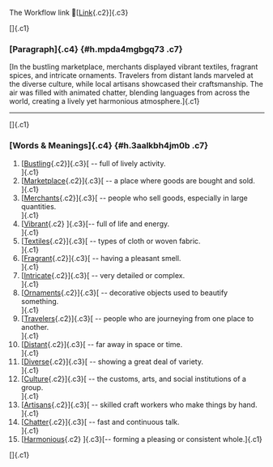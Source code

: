 The Workflow link
👏[[Link](https://www.google.com/url?q=http://www.google.com&sa=D&source=editors&ust=1759768861859282&usg=AOvVaw1E3ucIq45TF-XSvzgQbwCx){.c2}]{.c3}

[]{.c1}

### [Paragraph]{.c4} {#h.mpda4mgbgq73 .c7}

[In the bustling marketplace, merchants displayed vibrant textiles,
fragrant spices, and intricate ornaments. Travelers from distant lands
marveled at the diverse culture, while local artisans showcased their
craftsmanship. The air was filled with animated chatter, blending
languages from across the world, creating a lively yet harmonious
atmosphere.]{.c1}

------------------------------------------------------------------------

[]{.c1}

### [Words & Meanings]{.c4} {#h.3aalkbh4jm0b .c7}

1.  [[Bustling](https://www.google.com/url?q=http://www.google.com&sa=D&source=editors&ust=1759768861859946&usg=AOvVaw27CpqRbra9wSazvK7PYAxm){.c2}]{.c3}[ --
    full of lively activity.\
    ]{.c1}
2.  [[Marketplace](https://www.google.com/url?q=http://www.google.com&sa=D&source=editors&ust=1759768861860082&usg=AOvVaw1ADKgkSGNmDEdmDPskTywx){.c2}]{.c3}[ --
    a place where goods are bought and sold.\
    ]{.c1}
3.  [[Merchants](https://www.google.com/url?q=http://www.google.com&sa=D&source=editors&ust=1759768861860224&usg=AOvVaw3AV1dDbCKsRk3oVnZQiQ6B){.c2}]{.c3}[ --
    people who sell goods, especially in large quantities.\
    ]{.c1}
4.  [[Vibrant](https://www.google.com/url?q=http://www.google.com&sa=D&source=editors&ust=1759768861860365&usg=AOvVaw0Ba6Vk8Tzr0tv4tvw_iAXW){.c2}
    ]{.c3}[-- full of life and energy.\
    ]{.c1}
5.  [[Textiles](https://www.google.com/url?q=http://www.google.com&sa=D&source=editors&ust=1759768861860480&usg=AOvVaw2u8pD0yvJ_aLlIGD5B8mkj){.c2}]{.c3}[ --
    types of cloth or woven fabric.\
    ]{.c1}
6.  [[Fragrant](https://www.google.com/url?q=http://www.google.com&sa=D&source=editors&ust=1759768861860593&usg=AOvVaw1Baa2IqknLxX2nd03ASmbS){.c2}]{.c3}[ --
    having a pleasant smell.\
    ]{.c1}
7.  [[Intricate](https://www.google.com/url?q=http://www.google.com&sa=D&source=editors&ust=1759768861860700&usg=AOvVaw0SCDUIfStYifobGQjIJq08){.c2}]{.c3}[ --
    very detailed or complex.\
    ]{.c1}
8.  [[Ornaments](https://www.google.com/url?q=http://www.google.com&sa=D&source=editors&ust=1759768861860805&usg=AOvVaw2OB5ULlchfin3TcWj5LwfF){.c2}]{.c3}[ --
    decorative objects used to beautify something.\
    ]{.c1}
9.  [[Travelers](https://www.google.com/url?q=http://www.google.com&sa=D&source=editors&ust=1759768861860929&usg=AOvVaw1rJcpdTXwCEyOmheSwDm2L){.c2}]{.c3}[ --
    people who are journeying from one place to another.\
    ]{.c1}
10. [[Distant](https://www.google.com/url?q=http://www.google.com&sa=D&source=editors&ust=1759768861861059&usg=AOvVaw3uZFKTzZmDcNWdXrTc6l-g){.c2}]{.c3}[ --
    far away in space or time.\
    ]{.c1}
11. [[Diverse](https://www.google.com/url?q=http://www.google.com&sa=D&source=editors&ust=1759768861861168&usg=AOvVaw3GgYN_maVTFtg43XADBZDw){.c2}]{.c3}[ --
    showing a great deal of variety.\
    ]{.c1}
12. [[Culture](https://www.google.com/url?q=http://www.google.com&sa=D&source=editors&ust=1759768861861279&usg=AOvVaw0VHoL1vbQ29jxronxr8EFY){.c2}]{.c3}[ --
    the customs, arts, and social institutions of a group.\
    ]{.c1}
13. [[Artisans](https://www.google.com/url?q=http://www.google.com&sa=D&source=editors&ust=1759768861861409&usg=AOvVaw2eOFVxgtb_t14TUW2-vCBk){.c2}]{.c3}[ --
    skilled craft workers who make things by hand.\
    ]{.c1}
14. [[Chatter](https://www.google.com/url?q=http://www.google.com&sa=D&source=editors&ust=1759768861861534&usg=AOvVaw1-P0iOdksFlfPWemUuhJGy){.c2}]{.c3}[ --
    fast and continuous talk.\
    ]{.c1}
15. [[Harmonious](https://www.google.com/url?q=http://www.google.com&sa=D&source=editors&ust=1759768861861641&usg=AOvVaw0xxnsbjH2lKTMOBgPa_70S){.c2}
    ]{.c3}[-- forming a pleasing or consistent whole.]{.c1}

[]{.c1}

